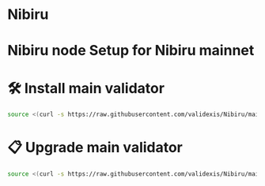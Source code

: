 # Nibiru
<div>
<h1 align="left" style="display: flex;"> Nibiru node Setup for Nibiru mainnet</h1>
</div>

# 🛠️ Install main validator
~~~bash
source <(curl -s https://raw.githubusercontent.com/validexis/Nibiru/main/installmain.sh)
~~~
# 📋 Upgrade main validator
~~~bash
source <(curl -s https://raw.githubusercontent.com/validexis/Nibiru/main/upgrademain.sh)
~~~
